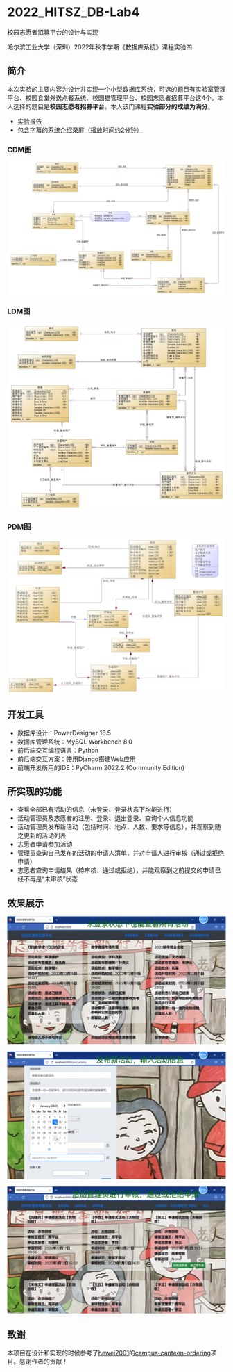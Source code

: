 # 2022_HITSZ_DB-Lab4

校园志愿者招募平台的设计与实现

哈尔滨工业大学（深圳）2022年秋季学期《数据库系统》课程实验四

## 简介

本次实验的主要内容为设计并实现一个小型数据库系统，可选的题目有实验室管理平台、校园食堂外送点餐系统、校园猫管理平台、校园志愿者招募平台这4个。本人选择的题目是**校园志愿者招募平台**。本人该门课程**实验部分的成绩为满分**。

- [实验报告](./report.pdf)
- [包含字幕的系统介绍录屏（播放时间约2分钟）](./demo.mp4)

### CDM图

![](./data_model/CDM.jpg)

### LDM图

![](./data_model/LDM.jpg)

### PDM图

![](./data_model/PDM.jpg)

## 开发工具

- 数据库设计：PowerDesigner 16.5
- 数据库管理系统：MySQL Workbench 8.0
- 前后端交互编程语言：Python
- 前后端交互方案：使用Django搭建Web应用
- 前端开发所用的IDE：PyCharm 2022.2 (Community Edition)

## 所实现的功能

- 查看全部已有活动的信息（未登录、登录状态下均能进行）
- 活动管理员及志愿者的注册、登录、退出登录、查询个人信息功能
- 活动管理员发布新活动（包括时间、地点、人数、要求等信息），并观察到随之更新的活动列表
- 志愿者申请参加活动
- 管理员查询自己发布的活动的申请人清单，并对申请人进行审核（通过或拒绝申请）
- 志愿者查询申请结果（待审核、通过或拒绝），并能观察到之前提交的申请已经不再是“未审核”状态

## 效果展示

![](./assets/demo1.png)

![](./assets/demo2.png)

![](./assets/demo3.png)

## 致谢

本项目在设计和实现的时候参考了[hewei2001](https://github.com/hewei2001)的[campus-canteen-ordering](https://github.com/hewei2001/campus-canteen-ordering)项目。感谢作者的贡献！